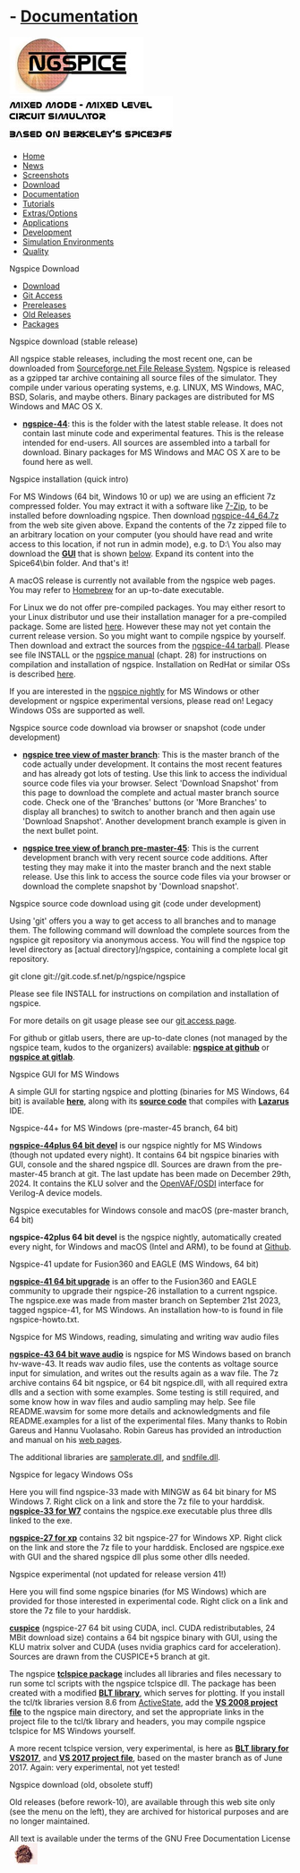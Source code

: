 # - [Documentation](./Docs.Html)

![NGSPICE](../images/nglogo.jpg) ![Mixed mode - mixed level circuit simulator - based on Berkeley's Spice3f5](../images/ngtext2.jpg) [](https://sourceforge.net/projects/ngspice)

- [Home](./index.html)
- [News](./news.html)
- [Screenshots](https://sourceforge.net/projects/ngspice/)
- [Download](https://sourceforge.net/project/showfiles.php?group_id=38962)
- [Documentation](./docs.html)
- [Tutorials](./tutorials.html)
- [Extras/Options](./extras.html)
- [Applications](./applic.html)
- [Development](./devel.html)
- [Simulation Environments](./resources.html)
- [Quality](./quality.html)

Ngspice Download

- [Download](https://sourceforge.net/project/showfiles.php?group_id=38962)
- [Git Access](gitaccess.html)
- [Prereleases](prereleases.html)
- [Old Releases](oldreleases.html)
- [Packages](packages.html)

Ngspice download (stable release)

All ngspice stable releases, including the most recent one, can be downloaded from [Sourceforge.net File Release System](https://sourceforge.net/projects/ngspice/files/ng-spice-rework/). Ngspice is released as a gzipped tar archive containing all source files of the simulator. They compile under various operating systems, e.g. LINUX, MS Windows, MAC, BSD, Solaris, and maybe others. Binary packages are distributed for MS Windows and MAC OS X.

- [**ngspice-44**](https://sourceforge.net/projects/ngspice/files/ng-spice-rework/44/): this is the folder with the latest stable release. It does not contain last minute code and experimental features. This is the release intended for end-users. All sources are assembled into a tarball for download. Binary packages for MS Windows and MAC OS X are to be found here as well.

Ngspice installation (quick intro)

For MS Windows (64 bit, Windows 10 or up) we are using an efficient 7z compressed folder. You may extract it with a software like [7-Zip](https://7-zip.de/index.html), to be installed before downloading ngspice. Then download [ngspice-44\_64.7z](https://sourceforge.net/projects/ngspice/files/ng-spice-rework/44/ngspice-44_64.7z) from the web site given above. Expand the contents of the 7z zipped file to an arbitrary location on your computer (you should have read and write access to this location, if not run in admin mode), e.g. to D:\\ You also may download the [**GUI**](https://ngspice.sourceforge.io/experimental/ngspice_start.7z) that is shown [below](./download.html#bin1). Expand its content into the Spice64\bin folder. And that's it!

A macOS release is currently not available from the ngspice web pages. You may refer to [Homebrew](https://formulae.brew.sh/formula/ngspice) for an up-to-date executable.

For Linux we do not offer pre-compiled packages. You may either resort to your Linux distributor und use their installation manager for a pre-compiled package. Some are listed [here](packages.html). However these may not yet contain the current release version. So you might want to compile ngspice by yourself. Then download and extract the sources from the [ngspice-44 tarball](https://sourceforge.net/projects/ngspice/files/ng-spice-rework/44/ngspice-44.tar.gz). Please see file INSTALL or the [ngspice manual](https://sourceforge.net/projects/ngspice/files/ng-spice-rework/44/ngspice-44-manual.pdf) (chapt. 28) for instructions on compilation and installation of ngspice. Installation on RedHat or similar OSs is described [here](https://sourceforge.net/projects/ngspice/files/ng-spice-rework/44/NGSPICE%20on%20Red%20Hat%20Like%20Distributions.pdf).

If you are interested in the [ngspice nightly](./download.html#nightly) for MS Windows or other development or ngspice experimental versions, please read on! Legacy Windows OSs are supported as well.

Ngspice source code download via browser or snapshot (code under development)

- [**ngspice tree view of master branch**](https://sourceforge.net/p/ngspice/ngspice/ci/master/tree/): This is the master branch of the code actually under development. It contains the most recent features and has already got lots of testing. Use this link to access the individual source code files via your browser. Select 'Download Snapshot' from this page to download the complete and actual master branch source code. Check one of the 'Branches' buttons (or 'More Branches' to display all branches) to switch to another branch and then again use 'Download Snapshot'. Another development branch example is given in the next bullet point.

- [**ngspice tree view of branch pre-master-45**](https://sourceforge.net/p/ngspice/ngspice/ci/pre-master-45/tree/): This is the current development branch with very recent source code additions. After testing they may make it into the master branch and the next stable release. Use this link to access the source code files via your browser or download the complete snapshot by 'Download snapshot'.

Ngspice source code download using git (code under development)

Using 'git' offers you a way to get access to all branches and to manage them. The following command will download the complete sources from the ngspice git repository via anonymous access. You will find the ngspice top level directory as \[actual directory\]/ngspice, containing a complete local git repository.

git clone git://git.code.sf.net/p/ngspice/ngspice

Please see file INSTALL for instructions on compilation and installation of ngspice.

For more details on git usage please see our [git access page](./gitaccess.html).

For github or gitlab users, there are up-to-date clones (not managed by the ngspice team, kudos to the organizers) available: [**ngspice at github**](https://github.com/danchitnis/ngspice-sf-mirror/tree/pre-master-44) or [**ngspice at gitlab**](https://gitlab.com/ngspice/ngspice/-/tree/pre-master-44).

Ngspice GUI for MS Windows

A simple GUI for starting ngspice and plotting (binaries for MS Windows, 64 bit) is available [**here**](https://ngspice.sourceforge.io/experimental/ngspice_start.7z), along with its [**source code**](https://ngspice.sourceforge.io/experimental/ng_gui_sources.7z) that compiles with [**Lazarus**](https://www.lazarus-ide.org/) IDE.

Ngspice-44+ for MS Windows (pre-master-45 branch, 64 bit)

[**ngspice-44plus 64 bit devel**](https://ngspice.sourceforge.io/experimental/ngspice-44plus-pre-master-45.7z) is our ngspice nightly for MS Windows (though not updated every night). It contains 64 bit ngspice binaries with GUI, console and the shared ngspice dll. Sources are drawn from the pre-master-45 branch at git. The last update has been made on December 29th, 2024. It contains the KLU solver and the [OpenVAF/OSDI](https://openvaf.semimod.de/docs/getting-started/introduction/) interface for Verilog-A device models.

Ngspice executables for Windows console and macOS (pre-master branch, 64 bit)

**ngspice-42plus 64 bit devel** is the ngspice nightly, automatically created every night, for Windows and macOS (Intel and ARM), to be found at [Github](https://github.com/gatk555/ngspice/actions).

Ngspice-41 update for Fusion360 and EAGLE (MS Windows, 64 bit)

[**ngspice-41 64 bit upgrade**](https://ngspice.sourceforge.io/eagle-upgrade/ngspice-Fusion360-Update.7z) is an offer to the Fusion360 and EAGLE community to upgrade their ngspice-26 installation to a current ngspice. The ngspice.exe was made from master branch on September 21st 2023, tagged ngspice-41, for MS Windows. An installation how-to is found in file ngspice-howto.txt.

Ngspice for MS Windows, reading, simulating and writing wav audio files

[**ngspice-43 64 bit wave audio**](https://ngspice.sourceforge.io/experimental/Spice_wav_43.7z) is ngspice for MS Windows based on branch hv-wave-43. It reads wav audio files, use the contents as voltage source input for simulation, and writes out the results again as a wav file. The 7z archive contains 64 bit ngspice, or 64 bit ngspice.dll, with all required extra dlls and a section with some examples. Some testing is still required, and some know how in wav files and audio sampling may help. See file README.wavsim for some more details and acknowledgments and file README.examples for a list of the experimental files. Many thanks to Robin Gareus and Hannu Vuolasaho. Robin Gareus has provided an introduction and manual on his [web pages](http://gareus.org/oss/spicesound/start).

The additional libraries are [samplerate.dll](https://github.com/libsndfile/libsamplerate/releases), and [sndfile.dll](https://github.com/libsndfile/libsndfile/releases/).

Ngspice for legacy Windows OSs

Here you will find ngspice-33 made with MINGW as 64 bit binary for MS Windows 7. Right click on a link and store the 7z file to your harddisk. [**ngspice-33 for W7**](https://ngspice.sourceforge.io/experimental/ngspice-33-w7.7z) contains the ngspice.exe executable plus three dlls linked to the exe.

[**ngspice-27 for xp**](https://ngspice.sourceforge.io/experimental/ngspice-27_xp.7z) contains 32 bit ngspice-27 for Windows XP. Right click on the link and store the 7z file to your harddisk. Enclosed are ngspice.exe with GUI and the shared ngspice dll plus some other dlls needed.

Ngspice experimental (not updated for release version 41!)

Here you will find some ngspice binaries (for MS Windows) which are provided for those interested in experimental code. Right click on a link and store the 7z file to your harddisk.

[**cuspice**](https://ngspice.sourceforge.io/experimental/ngspice-27-CUSPICE-64.7z) (ngspice-27 64 bit using CUDA, incl. CUDA redistributables, 24 MBit download size) contains a 64 bit ngspice binary with GUI, using the KLU matrix solver and CUDA (uses nvidia graphics card for acceleration). Sources are drawn from the CUSPICE+5 branch at git.

The ngspice [**tclspice package**](https://ngspice.sourceforge.io/experimental/tclspice-25.7z) includes all libraries and files necessary to run some tcl scripts with the ngspice tclspice dll. The package has been created with a modified [**BLT library**](https://ngspice.sourceforge.io/experimental/blt2.5.3.7z), which serves for plotting. If you install the tcl/tk libraries version 8.6 from [ActiveState](https://www.activestate.com/products/tcl/), add the [**VS 2008 project file**](https://ngspice.sourceforge.io/experimental/visualc-tcl.7z) to the ngspice main directory, and set the appropriate links in the project file to the tcl/tk library and headers, you may compile ngspice tclspice for MS Windows yourself.

A more recent tclspice version, very experimental, is here as [**BLT library for VS2017**](https://ngspice.sourceforge.io/experimental/blt2.5.3-compact.7z), and [**VS 2017 project file**](https://ngspice.sourceforge.io/experimental/visualc-tclspice-26plus.7z), based on the master branch as of June 2017. Again: very experimental, not yet tested!

Ngspice download (old, obsolete stuff)

Old releases (before rework-10), are available through this web site only (see the menu on the left), they are archived for historical purposes and are no longer maintained.

 All text is available under the terms of the GNU Free Documentation License ![](../images/spice.jpg)
